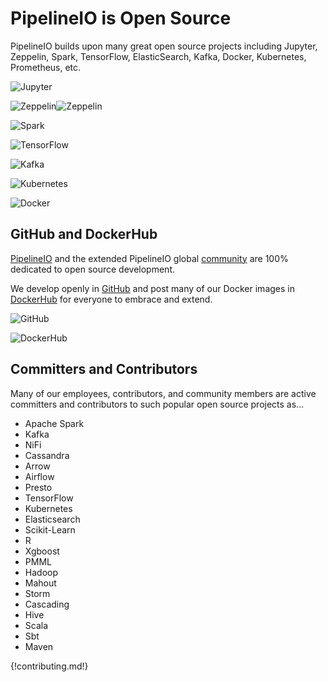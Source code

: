 # PipelineIO is Open Source
PipelineIO builds upon many great open source projects including Jupyter, Zeppelin, Spark, TensorFlow, ElasticSearch, Kafka, Docker, Kubernetes, Prometheus, etc.

![Jupyter](http://pipeline.io/images/jupyter-logo-105x106.png) 

![Zeppelin](http://pipeline.io/images/zeppelin-logo-wide-48x50.png)![Zeppelin](http://pipeline.io/images/zeppelin-logo-wide-110x50.png) 

![Spark](http://pipeline.io/images/spark-logo-150x78.png) 

![TensorFlow](http://pipeline.io/images/tensorflow-logo-150x128.png)

![Kafka](http://pipeline.io/images/kafka-logo-wide-219x98.png) 

![Kubernetes](http://pipeline.io/images/kubernetes-logo-200x171.png) 

![Docker](http://pipeline.io/images/docker-logo-150x126.png)

## GitHub and DockerHub
[PipelineIO](https://github.com/fluxcapacitor/pipeline) and the extended PipelineIO global [community](https://github.com/fluxcapacitor/pipeline/stargazers) are 100% dedicated to open source development.  

We develop openly in [GitHub](https://github.com/fluxcapacitor/pipeline) and post many of our Docker images in [DockerHub](https://hub.docker.com/r/fluxcapacitor) for everyone to embrace and extend.

![GitHub](http://pipeline.io/images/github-logo-150x125.png)

![DockerHub](http://pipeline.io/images/docker-logo-150x126.png)

## Committers and Contributors 
Many of our employees, contributors, and community members are active committers and contributors to such popular open source projects as...

* Apache Spark
* Kafka
* NiFi
* Cassandra
* Arrow
* Airflow
* Presto
* TensorFlow
* Kubernetes
* Elasticsearch
* Scikit-Learn
* R
* Xgboost
* PMML
* Hadoop
* Mahout
* Storm
* Cascading
* Hive
* Scala
* Sbt
* Maven

{!contributing.md!}
